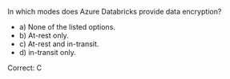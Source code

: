 In which modes does Azure Databricks provide data encryption?

- a) None of the listed options.
- b) At-rest only.
- c) At-rest and in-transit.
- d) in-transit only.

Correct: C